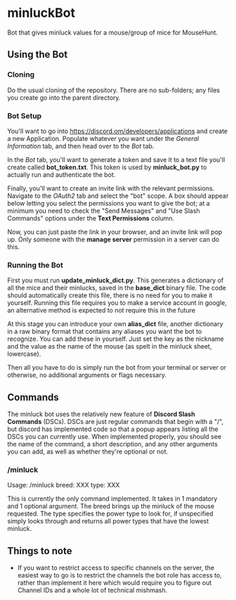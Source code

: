 # minluckBot
Bot that gives minluck values for a mouse/group of mice for MouseHunt.
## Using the Bot
### Cloning
Do the usual cloning of the repository. There are no sub-folders; any files you create go into the parent directory.
### Bot Setup
You'll want to go into https://discord.om/developers/applications and create a new Application. 
Populate whatever you want under the _General Information_ tab, and then head over to the _Bot_ tab.

In the _Bot_ tab, you'll want to generate a token and save it to a text file you'll create called **bot_token.txt**.
This token is used by **minluck_bot.py** to actually run and authenticate the bot.

Finally, you'll want to create an invite link with the relevant permissions. 
Navigate to the _OAuth2_ tab and select the "bot" scope. A box should appear below letting you select the permissions you want to give the bot; at a minimum you need to check the "Send Messages" and "Use Slash Commands" options under the **Text Permissions** column.

Now, you can just paste the link in your browser, and an invite link will pop up. Only someone with the **manage server** permission in a server can do this.
### Running the Bot
First you must run **update_minluck_dict.py**. This generates a dictionary of all the mice and their minlucks, saved in the **base_dict** binary file. 
The code should automatically create this file, there is no need for you to make it yourself. 
Running this file requires you to make a service account in google, an alternative method is expected to not require this in the future

At this stage you can introduce your own **alias_dict** file, another dictionary in a raw binary format that contains any aliases you want the bot to recognize. You can add these in yourself. Just set the key as the nickname and the value as the name of the mouse (as spelt in the minluck sheet, lowercase).

Then all you have to do is simply run the bot from your terminal or server or otherwise, no additional arguments or flags necessary.
## Commands
The minluck bot uses the relatively new feature of **Discord Slash Commands** (DSCs). DSCs are just regular commands that begin with a "/", but discord has implemented code so that a popup appears listing all the DSCs you can currently use.
When implemented properly, you should see the name of the command, a short description, and any other arguments you can add, as well as whether they're optional or not.

### /minluck
Usage: /minluck breed: XXX type: XXX

This is currently the only command implemented. It takes in 1 mandatory and 1 optional argument.
The breed brings up the minluck of the mouse requested.
The type specifies the power type to look for, if unspecified simply looks through and returns all power types that have the lowest minluck.

## Things to note
- If you want to restrict access to specific channels on the server, the easiest way to go is to restrict the channels the bot role has access to, rather than implement it here which would require you to figure out Channel IDs and a whole lot of technical mishmash.
